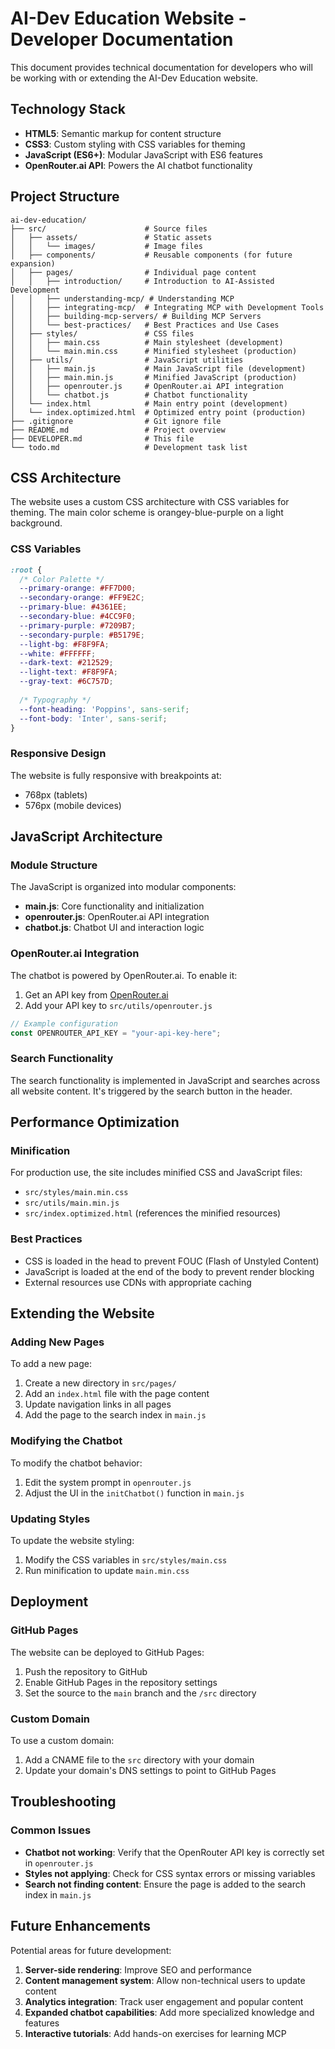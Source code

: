 # AI-Dev Education Website - Developer Documentation

This document provides technical documentation for developers who will be working with or extending the AI-Dev Education website.

## Technology Stack

- **HTML5**: Semantic markup for content structure
- **CSS3**: Custom styling with CSS variables for theming
- **JavaScript (ES6+)**: Modular JavaScript with ES6 features
- **OpenRouter.ai API**: Powers the AI chatbot functionality

## Project Structure

```
ai-dev-education/
├── src/                      # Source files
│   ├── assets/               # Static assets
│   │   └── images/           # Image files
│   ├── components/           # Reusable components (for future expansion)
│   ├── pages/                # Individual page content
│   │   ├── introduction/     # Introduction to AI-Assisted Development
│   │   ├── understanding-mcp/ # Understanding MCP
│   │   ├── integrating-mcp/  # Integrating MCP with Development Tools
│   │   ├── building-mcp-servers/ # Building MCP Servers
│   │   └── best-practices/   # Best Practices and Use Cases
│   ├── styles/               # CSS files
│   │   ├── main.css          # Main stylesheet (development)
│   │   └── main.min.css      # Minified stylesheet (production)
│   ├── utils/                # JavaScript utilities
│   │   ├── main.js           # Main JavaScript file (development)
│   │   ├── main.min.js       # Minified JavaScript (production)
│   │   ├── openrouter.js     # OpenRouter.ai API integration
│   │   └── chatbot.js        # Chatbot functionality
│   └── index.html            # Main entry point (development)
│   └── index.optimized.html  # Optimized entry point (production)
├── .gitignore                # Git ignore file
├── README.md                 # Project overview
├── DEVELOPER.md              # This file
└── todo.md                   # Development task list
```

## CSS Architecture

The website uses a custom CSS architecture with CSS variables for theming. The main color scheme is orangey-blue-purple on a light background.

### CSS Variables

```css
:root {
  /* Color Palette */
  --primary-orange: #FF7D00;
  --secondary-orange: #FF9E2C;
  --primary-blue: #4361EE;
  --secondary-blue: #4CC9F0;
  --primary-purple: #7209B7;
  --secondary-purple: #B5179E;
  --light-bg: #F8F9FA;
  --white: #FFFFFF;
  --dark-text: #212529;
  --light-text: #F8F9FA;
  --gray-text: #6C757D;
  
  /* Typography */
  --font-heading: 'Poppins', sans-serif;
  --font-body: 'Inter', sans-serif;
}
```

### Responsive Design

The website is fully responsive with breakpoints at:
- 768px (tablets)
- 576px (mobile devices)

## JavaScript Architecture

### Module Structure

The JavaScript is organized into modular components:

- **main.js**: Core functionality and initialization
- **openrouter.js**: OpenRouter.ai API integration
- **chatbot.js**: Chatbot UI and interaction logic

### OpenRouter.ai Integration

The chatbot is powered by OpenRouter.ai. To enable it:

1. Get an API key from [OpenRouter.ai](https://openrouter.ai/)
2. Add your API key to `src/utils/openrouter.js`

```javascript
// Example configuration
const OPENROUTER_API_KEY = "your-api-key-here";
```

### Search Functionality

The search functionality is implemented in JavaScript and searches across all website content. It's triggered by the search button in the header.

## Performance Optimization

### Minification

For production use, the site includes minified CSS and JavaScript files:
- `src/styles/main.min.css`
- `src/utils/main.min.js`
- `src/index.optimized.html` (references the minified resources)

### Best Practices

- CSS is loaded in the head to prevent FOUC (Flash of Unstyled Content)
- JavaScript is loaded at the end of the body to prevent render blocking
- External resources use CDNs with appropriate caching

## Extending the Website

### Adding New Pages

To add a new page:

1. Create a new directory in `src/pages/`
2. Add an `index.html` file with the page content
3. Update navigation links in all pages
4. Add the page to the search index in `main.js`

### Modifying the Chatbot

To modify the chatbot behavior:

1. Edit the system prompt in `openrouter.js`
2. Adjust the UI in the `initChatbot()` function in `main.js`

### Updating Styles

To update the website styling:

1. Modify the CSS variables in `src/styles/main.css`
2. Run minification to update `main.min.css`

## Deployment

### GitHub Pages

The website can be deployed to GitHub Pages:

1. Push the repository to GitHub
2. Enable GitHub Pages in the repository settings
3. Set the source to the `main` branch and the `/src` directory

### Custom Domain

To use a custom domain:

1. Add a CNAME file to the `src` directory with your domain
2. Update your domain's DNS settings to point to GitHub Pages

## Troubleshooting

### Common Issues

- **Chatbot not working**: Verify that the OpenRouter API key is correctly set in `openrouter.js`
- **Styles not applying**: Check for CSS syntax errors or missing variables
- **Search not finding content**: Ensure the page is added to the search index in `main.js`

## Future Enhancements

Potential areas for future development:

1. **Server-side rendering**: Improve SEO and performance
2. **Content management system**: Allow non-technical users to update content
3. **Analytics integration**: Track user engagement and popular content
4. **Expanded chatbot capabilities**: Add more specialized knowledge and features
5. **Interactive tutorials**: Add hands-on exercises for learning MCP
